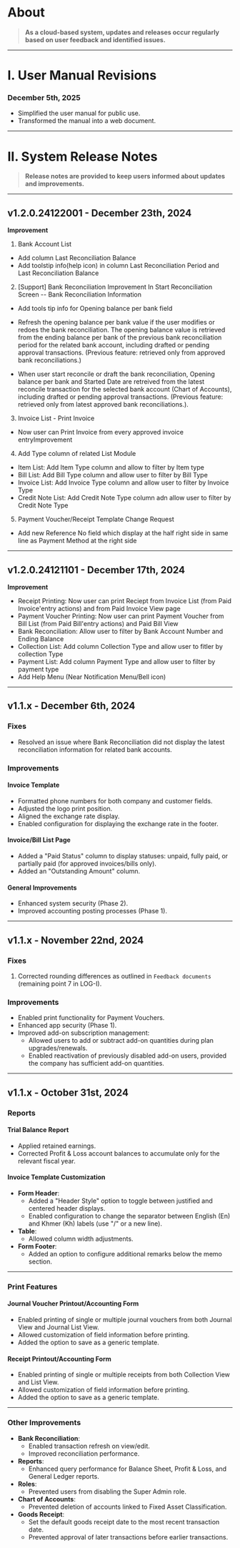 # **About**

> **As a cloud-based system, updates and releases occur regularly based on user feedback and identified issues.**

---

# **I. User Manual Revisions**

### **December 5th, 2025**
- Simplified the user manual for public use.
- Transformed the manual into a web document.

---

# **II. System Release Notes**

> **Release notes are provided to keep users informed about updates and improvements.**

---
## **v1.2.0.24122001 - December 23th, 2024**

**Improvement**
1. Bank Account List 
- Add column Last Reconciliation Balance
- Add toolstip info(help icon)  in column Last Reconciliation Period and Last Reconciliation Balance

2. [Support] Bank Reconciliation  Improvement
 In Start Reconciliation Screen -- Bank Reconciliation Information
- Add tools tip info for Opening balance per bank field
- Refresh the opening balance per bank value if the user modifies or redoes the bank reconciliation. 
The opening balance value is retrieved from the ending balance per bank of the previous bank reconciliation period for the related bank account, including drafted or pending approval transactions. (Previous feature: retrieved only from approved bank reconciliations.)

- When user start reconcile or draft the bank reconciliation, Opening balance per bank and Started Date  are retreived from the latest reconcile transaction for the selected bank account (Chart of Accounts), including drafted or pending approval transactions. (Previous feature: retrieved only from latest approved bank reconciliations.).

3. Invoice List - Print Invoice
- Now user can Print Invoice from every approved invoice entryImprovement

4. Add Type column of related List Module
-  Item List: Add Item Type column and allow to filter by Item type
-  Bill List: Add Bill Type column and allow user to filter by Bill Type
-  Invoice List: Add Invoice Type column and allow user to filter by Invoice Type
-  Credit Note List: Add Credit Note Type column adn allow user to filter by Credit Note Type

5. Payment Voucher/Receipt Template Change Request
-  Add new Reference No field which display at the half right side in same line as Payment Method at the right side

---
## **v1.2.0.24121101 - December 17th, 2024**

**Improvement**

- Receipt Printing: Now user can print Reciept from Invoice List (from Paid Invoice'entry actions) and from Paid Invoice View page
- Payment Voucher Printing: Now user can print Payment Voucher from Bill List (from Paid Bill'entry actions) and Paid Bill View
- Bank Reconciliation: Allow user to filter by Bank Account Number and Ending Balance
- Collection List: Add column Collection Type and allow user to fitler by collection Type
- Payment List: Add column Payment Type and allow user to filter by payment type
- Add Help Menu (Near Notification Menu/Bell icon)

---

## **v1.1.x - December 6th, 2024**
### **Fixes**
- Resolved an issue where Bank Reconciliation did not display the latest reconciliation information for related bank accounts.

### **Improvements**
#### **Invoice Template**
- Formatted phone numbers for both company and customer fields.
- Adjusted the logo print position.
- Aligned the exchange rate display.
- Enabled configuration for displaying the exchange rate in the footer.

#### **Invoice/Bill List Page**
- Added a "Paid Status" column to display statuses: unpaid, fully paid, or partially paid (for approved invoices/bills only).
- Added an "Outstanding Amount" column.

#### **General Improvements**
- Enhanced system security (Phase 2).
- Improved accounting posting processes (Phase 1).

---

## **v1.1.x - November 22nd, 2024**
### **Fixes**
1. Corrected rounding differences as outlined in `Feedback documents` (remaining point 7 in LOG-I).

### **Improvements**
- Enabled print functionality for Payment Vouchers.
- Enhanced app security (Phase 1).
- Improved add-on subscription management:
  - Allowed users to add or subtract add-on quantities during plan upgrades/renewals.
  - Enabled reactivation of previously disabled add-on users, provided the company has sufficient add-on quantities.

---

## **v1.1.x - October 31st, 2024**
### **Reports**
#### **Trial Balance Report**
- Applied retained earnings.
- Corrected Profit & Loss account balances to accumulate only for the relevant fiscal year.

#### **Invoice Template Customization**
- **Form Header**:  
  - Added a "Header Style" option to toggle between justified and centered header displays.  
  - Enabled configuration to change the separator between English (En) and Khmer (Kh) labels (use "/" or a new line).
- **Table**:  
  - Allowed column width adjustments.  
- **Form Footer**:  
  - Added an option to configure additional remarks below the memo section.

---

### **Print Features**
#### **Journal Voucher Printout/Accounting Form**
- Enabled printing of single or multiple journal vouchers from both Journal View and Journal List View.
- Allowed customization of field information before printing.
- Added the option to save as a generic template.

#### **Receipt Printout/Accounting Form**
- Enabled printing of single or multiple receipts from both Collection View and List View.
- Allowed customization of field information before printing.
- Added the option to save as a generic template.

---

### **Other Improvements**
- **Bank Reconciliation**:  
  - Enabled transaction refresh on view/edit.  
  - Improved reconciliation performance.  
- **Reports**:  
  - Enhanced query performance for Balance Sheet, Profit & Loss, and General Ledger reports.  
- **Roles**:  
  - Prevented users from disabling the Super Admin role.  
- **Chart of Accounts**:  
  - Prevented deletion of accounts linked to Fixed Asset Classification.  
- **Goods Receipt**:  
  - Set the default goods receipt date to the most recent transaction date.  
  - Prevented approval of later transactions before earlier transactions.